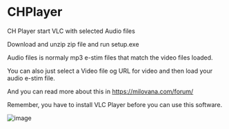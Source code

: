 # CHPlayer
CH Player start VLC with selected Audio files

Download and unzip zip file and run setup.exe

Audio files is normaly mp3 e-stim files that match the video files loaded.

You can also just select a Video file og URL for video and then load your audio e-stim file.

And you can read more about this in https://milovana.com/forum/

Remember, you have to install VLC Player before you can use this software.

![image](https://user-images.githubusercontent.com/46462109/50802293-cea1d080-12e6-11e9-959f-745df68cd9b4.png)
